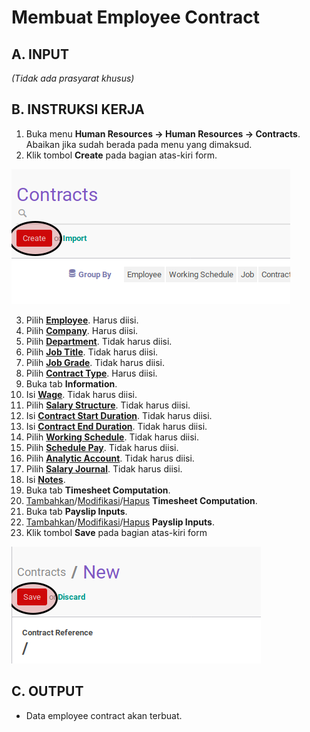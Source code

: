 # Membuat Employee Contract

## A. INPUT

*(Tidak ada prasyarat khusus)*

## B. INSTRUKSI KERJA

1. Buka menu **Human Resources -> Human Resources -> Contracts**. Abaikan jika sudah berada pada menu yang dimaksud.
2. Klik tombol **Create** pada bagian atas-kiri form.

![](../../img/employee-contract/tombol-create.png)

3. Pilih **[Employee](./penjelasan.md#field-employee)**. Harus diisi.
4. Pilih **[Company](./penjelasan.md#field-company)**. Harus diisi.
5. Pilih **[Department](./penjelasan.md#field-department)**. Tidak harus diisi.
6. Pilih **[Job Title](./penjelasan.md#field-job-title)**. Tidak harus diisi.
7. Pilih **[Job Grade](./penjelasan.md#field-job-grade)**. Tidak harus diisi.
8. Pilih **[Contract Type](./penjelasan.md#field-contract-type)**. Harus diisi.
9. Buka tab **Information**.
10. Isi **[Wage](./penjelasan.md#field-wage)**. Tidak harus diisi.
11. Pilih **[Salary Structure](./penjelasan.md#field-salary-structure)**. Tidak harus diisi.
12. Isi **[Contract Start Duration](./penjelasan.md#field-duration)**. Tidak harus diisi.
13. Isi **[Contract End Duration](./penjelasan.md#field-duration)**. Tidak harus diisi.
14. Pilih **[Working Schedule](./penjelasan.md#field-working-schedule)**. Tidak harus diisi.
15. Pilih **[Schedule Pay](./penjelasan.md#field-schedule-pay)**. Tidak harus diisi.
16. Pilih **[Analytic Account](./penjelasan.md#field-analytic-account)**. Tidak harus diisi.
17. Pilih **[Salary Journal](./penjelasan.md#field-salary-journal)**. Tidak harus diisi.
18. Isi **[Notes](./penjelasan.md#field-notes)**.
19. Buka tab **Timesheet Computation**.
20. <a name="l20">[Tambahkan](./menambah-timesheet-computation.md)/[Modifikasi](./modifikasi-timesheet-computation.md)/[Hapus](./menghapus-timesheet-computation.md)</a> **Timesheet Computation**.
21. Buka tab **Payslip Inputs**.
22. <a name="l22">[Tambahkan](./menambah-payslip-input.md)/[Modifikasi](./modifikasi-payslip-input.md)/[Hapus](./hapus-payslip-input.md)</a> **Payslip Inputs**.
23. Klik tombol **Save** pada bagian atas-kiri form

![](../../img/employee-contract/tombol-simpan.png)

## C. OUTPUT

* Data employee contract akan terbuat.
